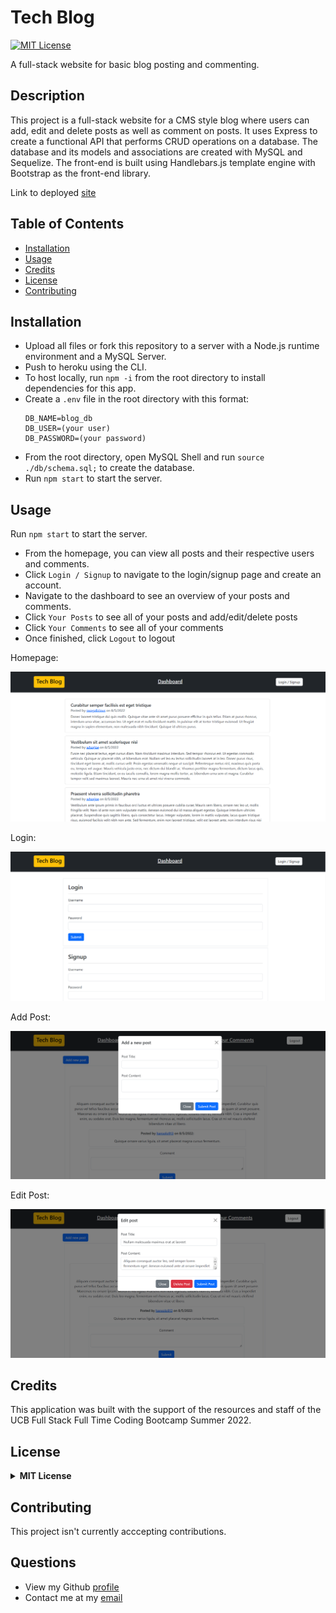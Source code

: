 # Tech Blog

[![MIT License](https://img.shields.io/badge/License-MIT-green)](#license)

A full-stack website for basic blog posting and commenting.

## Description 

This project is a full-stack website for a CMS style blog where users can add, edit and delete posts as well as comment on posts. It uses Express to create a functional API that performs CRUD operations on a database. The database and its models and associations are created with MySQL and Sequelize. The front-end is built using Handlebars.js template engine with Bootstrap as the front-end library.

Link to deployed [site](https://protected-harbor-12759.herokuapp.com/)

## Table of Contents

* [Installation](#installation)
* [Usage](#usage)
* [Credits](#credits)
* [License](#license)
* [Contributing](#contributing)

## Installation
  - Upload all files or fork this repository to a server with a Node.js runtime environment and a MySQL Server. 
  - Push to heroku using the CLI.
  - To host locally, run `npm -i` from the root directory to install dependencies for this app. 
  - Create a `.env` file in the root directory with this format: 
      ```
      DB_NAME=blog_db
      DB_USER=(your user)
      DB_PASSWORD=(your password)
      ```
  - From the root directory, open MySQL Shell and run `source ./db/schema.sql;` to create the database.
  - Run `npm start` to start the server.
  
## Usage 
Run `npm start` to start the server.

- From the homepage, you can view all posts and their respective users and comments. 
- Click `Login / Signup` to navigate to the login/signup page and create an account.
- Navigate to the dashboard to see an overview of your posts and comments. 
- Click `Your Posts` to see all of your posts and add/edit/delete posts
- Click `Your Comments` to see all of your comments
- Once finished, click `Logout` to logout

Homepage:

![homepage-preview](./assets/homepage-preview.png)

Login:

![login-preview](./assets/login-preview.png)

Add Post:

![add-post-preview](./assets/add-post-preview.png)

Edit Post:

![edit-post-preview](./assets/edit-post-preview.png)

## Credits
This application was built with the support of the resources and staff of the UCB Full Stack Full Time Coding Bootcamp Summer 2022. 


## License
<details>
  <summary><b>MIT License</b></summary>

```
MIT License

Copyright (c) 2022 seannoh

Permission is hereby granted, free of charge, to any person obtaining a copy
of this software and associated documentation files (the "Software"), to deal
in the Software without restriction, including without limitation the rights
to use, copy, modify, merge, publish, distribute, sublicense, and/or sell
copies of the Software, and to permit persons to whom the Software is
furnished to do so, subject to the following conditions:

The above copyright notice and this permission notice shall be included in all
copies or substantial portions of the Software.

THE SOFTWARE IS PROVIDED "AS IS", WITHOUT WARRANTY OF ANY KIND, EXPRESS OR
IMPLIED, INCLUDING BUT NOT LIMITED TO THE WARRANTIES OF MERCHANTABILITY,
FITNESS FOR A PARTICULAR PURPOSE AND NONINFRINGEMENT. IN NO EVENT SHALL THE
AUTHORS OR COPYRIGHT HOLDERS BE LIABLE FOR ANY CLAIM, DAMAGES OR OTHER
LIABILITY, WHETHER IN AN ACTION OF CONTRACT, TORT OR OTHERWISE, ARISING FROM,
OUT OF OR IN CONNECTION WITH THE SOFTWARE OR THE USE OR OTHER DEALINGS IN THE
SOFTWARE.
```
      
</details>

## Contributing
This project isn't currently acccepting contributions.

## Questions
- View my Github [profile](https://github.com/seannoh)
- Contact me at my [email](mailto:seanoh@ucsb.edu)





